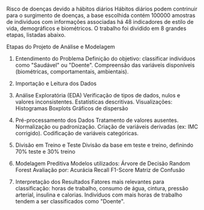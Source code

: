
Risco de doenças devido a hábitos diários
  Hábitos diários podem contrinuir para o surgimento de doenças, a base escolhida contém 100000 amostras de individuos com informações associadas há 48 indicadores de estilo de vida, demográficos e biométricos.
  O trabalho foi dividido em 8 grandes etapas, listadas abaixo.


Etapas do Projeto de Análise e Modelagem

1. Entendimento do Problema
Definição do objetivo: classificar indivíduos como "Saudável" ou "Doente".
Compreensão das variáveis disponíveis (biométricas, comportamentais, ambientais).

2. Importação e Leitura dos Dados

3. Análise Exploratória (EDA)
  Verificação de tipos de dados, nulos e valores inconsistentes.
  Estatísticas descritivas.
  Visualizações:
  Histogramas
  Boxplots
  Gráficos de dispersão

4. Pré-processamento dos Dados
  Tratamento de valores ausentes.
  Normalização ou padronização.
  Criação de variáveis derivadas (ex: IMC corrigido).
  Codificação de variáveis categóricas.

5. Divisão em Treino e Teste
   Divisão da base em teste e treino, definindo 70% teste e 30% treino

6. Modelagem Preditiva
Modelos utilizados:
  Árvore de Decisão
  Random Forest
Avaliação por:
  Acurácia
  Recall
  F1-Score
  Matriz de Confusão

7. Interpretação dos Resultados
Fatores mais relevantes para classificação: horas de trabalho, consumo de água, cintura, pressão arterial, insulina e calorias.
Indivíduos com mais horas de trabalho tendem a ser classificados como "Doente".
